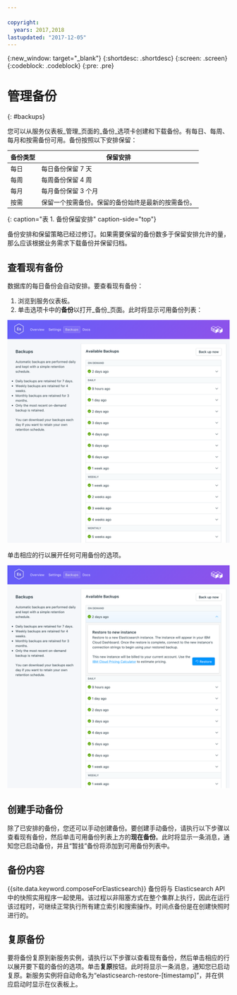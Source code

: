 ```yaml
---

copyright:
  years: 2017,2018
lastupdated: "2017-12-05"
---
```


{:new_window: target="_blank"}
{:shortdesc: .shortdesc}
{:screen: .screen}
{:codeblock: .codeblock}
{:pre: .pre}

# 管理备份
{: #backups}

您可以从服务仪表板_管理_页面的_备份_选项卡创建和下载备份。有每日、每周、每月和按需备份可用。备份按照以下安排保留：

备份类型|保留安排
----------|-----------
每日|每日备份保留 7 天
每周|每周备份保留 4 周
每月|每月备份保留 3 个月
按需|保留一个按需备份。保留的备份始终是最新的按需备份。
{: caption="表 1. 备份保留安排" caption-side="top"}

备份安排和保留策略已经过修订。如果需要保留的备份数多于保留安排允许的量，那么应该根据业务需求下载备份并保留归档。

## 查看现有备份

数据库的每日备份会自动安排。要查看现有备份：

1. 浏览到服务仪表板。
2. 单击选项卡中的**备份**以打开_备份_页面。此时将显示可用备份列表：

  ![可用备份](./images/elastic_search-backups-show.png "可用备份列表")

单击相应的行以展开任何可用备份的选项。

![备份选项](./images/elastic_search-backups-options.png "备份选项") 

## 创建手动备份

除了已安排的备份，您还可以手动创建备份。要创建手动备份，请执行以下步骤以查看现有备份，然后单击可用备份列表上方的**现在备份**。此时将显示一条消息，通知您已启动备份，并且“暂挂”备份将添加到可用备份列表中。

## 备份内容

{{site.data.keyword.composeForElasticsearch}} 备份将与 Elasticsearch API 中的快照实用程序一起使用。该过程以非阻塞方式在整个集群上执行，因此在运行该过程时，可继续正常执行所有建立索引和搜索操作。时间点备份是在创建快照时进行的。

## 复原备份
要将备份复原到新服务实例，请执行以下步骤以查看现有备份，然后单击相应的行以展开要下载的备份的选项。单击**复原**按钮。此时将显示一条消息，通知您已启动复原。新服务实例将自动命名为“elasticsearch-restore-[timestamp]”，并在供应启动时显示在仪表板上。
